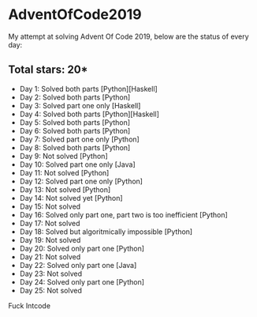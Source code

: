 # AdventOfCode2019
My attempt at solving Advent Of Code 2019, below are the status of every day:

## Total stars: 20*

+ Day 1: Solved both parts [Python][Haskell]
+ Day 2: Solved both parts [Python]
+ Day 3: Solved part one only [Haskell]
+ Day 4: Solved both parts [Python][Haskell]
+ Day 5: Solved both parts [Python]
+ Day 6: Solved both parts [Python]
+ Day 7: Solved part one only [Python]
+ Day 8: Solved both parts [Python]
+ Day 9: Not solved [Python]
+ Day 10: Solved part one only [Java]
+ Day 11: Not solved [Python] 
+ Day 12: Solved part one only [Python]
+ Day 13: Not solved [Python]
+ Day 14: Not solved yet [Python]
+ Day 15: Not solved
+ Day 16: Solved only part one, part two is too inefficient [Python]
+ Day 17: Not solved
+ Day 18: Solved but algoritmically impossible [Python]
+ Day 19: Not solved
+ Day 20: Solved only part one [Python]
+ Day 21: Not solved
+ Day 22: Solved only part one [Java]
+ Day 23: Not solved
+ Day 24: Solved only part one [Python]
+ Day 25: Not solved

Fuck Intcode
